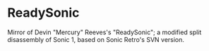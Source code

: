 # ReadySonic
Mirror of Devin "Mercury" Reeves's "ReadySonic"; a modified split disassembly of Sonic 1, based on Sonic Retro's SVN version.

